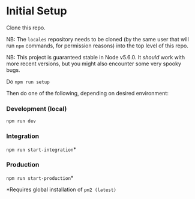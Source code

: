 # Initial Setup

Clone this repo.

NB: The `locales` repository needs to be cloned (by the same user that will run `npm` commands, for permission reasons) into the top level of this repo.

NB: This project is guaranteed stable in Node v5.6.0. It *should* work with more recent versions, but you might also encounter some very spooky bugs.

Do `npm run setup`

Then do one of the following, depending on desired environment:

### Development (local)

`npm run dev`

### Integration

`npm run start-integration`*

### Production

`npm run start-production`*



*Requires global installation of `pm2 (latest)`
